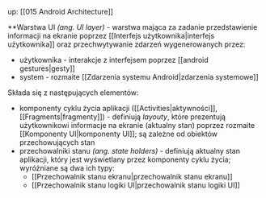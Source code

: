 up: [[015 Android Architecture]]

**Warstwa UI _(ang. UI layer)_ - warstwa mająca za zadanie przedstawienie informacji na ekranie poprzez [[Interfejs użytkownika|interfejs użytkownika]] oraz przechwytywanie zdarzeń wygenerowanych przez:
- użytkownika - interakcje z interfejsem poprzez [[android gestures|gesty]]
- system - rozmaite [[Zdarzenia systemu Android|zdarzenia systemowe]]

Składa się z następujących elementów:
- komponenty cyklu życia aplikacji ([[Activities|aktywności]], [[Fragments|fragmenty]]) - definiują _layouty_, które prezentują użytkownikowi informacje na ekranie (aktualny stan) poprzez rozmaite [[Komponenty UI|komponenty UI]]; są zależne od obiektów przechowujących stan
- przechowalniki stanu _(ang. state holders)_ - definiują aktualny stan aplikacji, który jest wyświetlany przez komponenty cyklu życia; wyróżniane są dwa ich typy:
	- [[Przechowalnik stanu ekranu|przechowalnik stanu ekranu]]
	- [[Przechowalnik stanu logiki UI|przechowalnik stanu logiki UI]]
